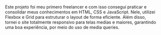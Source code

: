 
<p>Este projeto foi meu primero freelancer e com isso consegui praticar e consolidar meus conhecimentos em HTML, CSS e JavaScript. Nele, utilizei Flexbox e Grid para estruturar o layout de forma eficiente. Além disso, tornei o site totalmente responsivo para telas medias e maiores, garantindo uma boa experiência, por meio do uso de media queries.</p>
